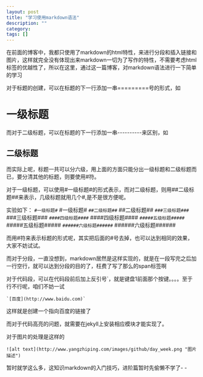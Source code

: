 ```yaml
---
layout: post
title: "学习使用markdown语法"
description: ""
category: 
tags: []
---
```

在前面的博客中，我都只使用了markdown的html特性，来进行分段和插入链接和图片，这样就完全没有体现出来markdown一切为了写作的特性，不需要考虑html标签的优越性了，所以在这里，通过这一篇博客，对markdown语法进行一下简单的学习

对于标题的创建，可以在标题的下一行添加一串=========号的形式，如

一级标题
===============================
而对于二级标题，可以在标题的下一行添加一串----------来区别，如

二级标题
----------------------
而实际上呢，标题一共可以分六级，用上面的方面只能分出一级标题和二级标题而已，要分清其他的标题，则要使用#符。

对于一级标题，可以使用#一级标题#的形式表示，而对二级标题，则用##二级标题##来表示，几级标题就用几个#,是不是很方便呢。

实验如下：
`#一级标题#`
#一级标题#
`##二级标题##`
##二级标题##
`###三级标题###`
###三级标题###
`####四级标题####`
####四级标题####
`#####五级标题#####`
#####五级标题#####
`######六级标题######`
######六级标题######

而用#符来表示标题的形式呢，其实把后面的#号去掉，也可以达到相同的效果，大家不妨试试。

而对于分段，一直没想到，markdown居然是这样实现的，就是在一段写完之后加一行空行，就可以达到分段的目的了，枉费了写了那么的span标签啊

对于代码段，可以在代码段前后加上反引号`，就是键盘1前面那个按键。。。。至于行不行呢，咱们不妨一试

    `[百度](http://www.baidu.com)`
    
这样就是创建一个指向百度的链接了

而对于代码高亮的问题，就需要在jekyll上安装相应模块才能实现了。

对于图片的处理是这样的

`![alt text](http://www.yangzhiping.com/images/github/day_week.png "图片描述")`



暂时就学这么多，这知识markdown的入门技巧，进阶篇暂时先偷懒不学了- -


